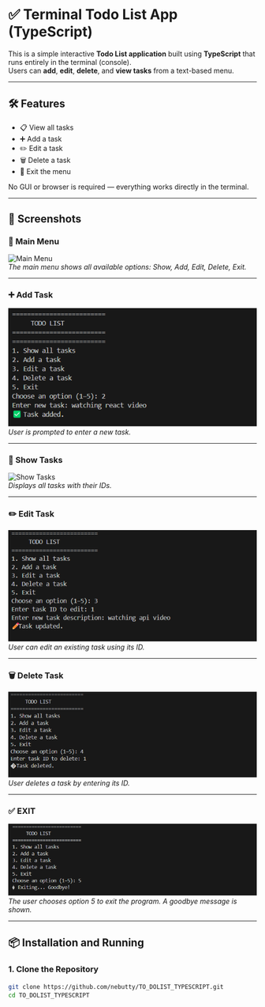# ✅ Terminal Todo List App (TypeScript)

This is a simple interactive **Todo List application** built using **TypeScript** that runs entirely in the terminal (console).  
Users can **add**, **edit**, **delete**, and **view tasks** from a text-based menu.

---

## 🛠 Features

- 📋 View all tasks
- ➕ Add a task
- ✏️ Edit a task
- 🗑️ Delete a task
- 🚪 Exit the menu

No GUI or browser is required — everything works directly in the terminal.

---

## 📸 Screenshots

### 🏁 Main Menu

![Main Menu](screenshots/main-menu.png)  
*The main menu shows all available options: Show, Add, Edit, Delete, Exit.*

---

### ➕ Add Task

![Add Task](screenshots/add-task.png)  
*User is prompted to enter a new task.*

---

### 📝 Show Tasks

![Show Tasks](screenshots/show-tasks.png)  
*Displays all tasks with their IDs.*

---

### ✏️ Edit Task

![Edit Task](screenshots/edit-task.png)  
*User can edit an existing task using its ID.*

---

### 🗑️ Delete Task

![Delete Task](screenshots/delete-task.png)  
*User deletes a task by entering its ID.*

---

### ✅ EXIT

![EXIT](screenshots/exit.png)  
*The user chooses option 5 to exit the program. A goodbye message is shown.*

---

## 📦 Installation and Running

### 1. Clone the Repository

```bash
git clone https://github.com/nebutty/TO_DOLIST_TYPESCRIPT.git
cd TO_DOLIST_TYPESCRIPT
